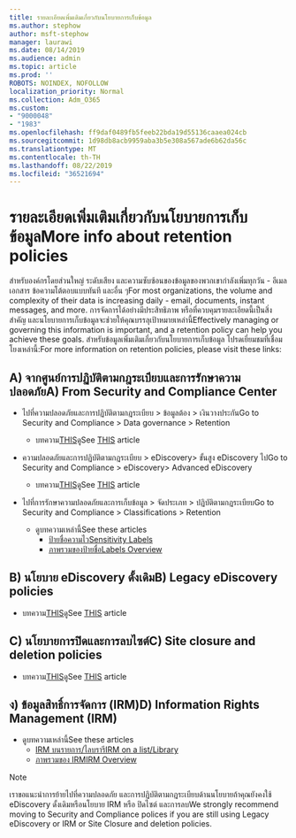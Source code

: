 ```yaml
---
title: รายละเอียดเพิ่มเติมเกี่ยวกับนโยบายการเก็บข้อมูล
ms.author: stephow
author: msft-stephow
manager: laurawi
ms.date: 08/14/2019
ms.audience: admin
ms.topic: article
ms.prod: ''
ROBOTS: NOINDEX, NOFOLLOW
localization_priority: Normal
ms.collection: Adm_O365
ms.custom:
- "9000048"
- "1983"
ms.openlocfilehash: ff9daf0489fb5feeb22bda19d55136caaea024cb
ms.sourcegitcommit: 1d98db8acb9959aba3b5e308a567ade6b62da56c
ms.translationtype: MT
ms.contentlocale: th-TH
ms.lasthandoff: 08/22/2019
ms.locfileid: "36521694"
---
```

# <a name="more-info-about-retention-policies"></a><span data-ttu-id="97f6f-102">รายละเอียดเพิ่มเติมเกี่ยวกับนโยบายการเก็บข้อมูล</span><span class="sxs-lookup"><span data-stu-id="97f6f-102">More info about retention policies</span></span>

<span data-ttu-id="97f6f-103">สำหรับองค์กรโดยส่วนใหญ่ ระดับเสียง และความซับซ้อนของข้อมูลของพวกเขากำลังเพิ่มทุกวัน - อีเมล เอกสาร ข้อความโต้ตอบแบบทันที และอื่น ๆ</span><span class="sxs-lookup"><span data-stu-id="97f6f-103">For most organizations, the volume and complexity of their data is increasing daily - email, documents, instant messages, and more.</span></span> <span data-ttu-id="97f6f-104">การจัดการได้อย่างมีประสิทธิภาพ หรือที่ควบคุมรายละเอียดนี้เป็นสิ่งสำคัญ และนโยบายการเก็บข้อมูลจะช่วยให้คุณบรรลุเป้าหมายเหล่านี้</span><span class="sxs-lookup"><span data-stu-id="97f6f-104">Effectively managing or governing this information is important, and a retention policy can help you achieve these goals.</span></span> <span data-ttu-id="97f6f-105">สำหรับข้อมูลเพิ่มเติมเกี่ยวกับนโยบายการเก็บข้อมูล โปรดเยี่ยมชมที่เชื่อมโยงเหล่านี้:</span><span class="sxs-lookup"><span data-stu-id="97f6f-105">For more information on retention policies, please visit these links:</span></span>

## <a name="a-from-security-and-compliance-center"></a><span data-ttu-id="97f6f-106">A) จากศูนย์การปฏิบัติตามกฎระเบียบและการรักษาความปลอดภัย</span><span class="sxs-lookup"><span data-stu-id="97f6f-106">A) From Security and Compliance Center</span></span>

- <span data-ttu-id="97f6f-107">ไปที่ความปลอดภัยและการปฏิบัติตามกฎระเบียบ > ข้อมูลต้อง > เงินวางประกัน</span><span class="sxs-lookup"><span data-stu-id="97f6f-107">Go to Security and Compliance > Data governance > Retention</span></span>
  - <span data-ttu-id="97f6f-108">บทความ[THIS](https://docs.microsoft.com/office365/securitycompliance/retention-policies)ดู</span><span class="sxs-lookup"><span data-stu-id="97f6f-108">See [THIS](https://docs.microsoft.com/office365/securitycompliance/retention-policies) article</span></span>

- <span data-ttu-id="97f6f-109">ความปลอดภัยและการปฏิบัติตามกฎระเบียบ > eDiscovery> ขั้นสูง eDiscovery ไป</span><span class="sxs-lookup"><span data-stu-id="97f6f-109">Go to Security and Compliance > eDiscovery> Advanced eDiscovery</span></span> 
  - <span data-ttu-id="97f6f-110">บทความ[THIS](https://docs.microsoft.com/office365/securitycompliance/ediscovery-cases)ดู</span><span class="sxs-lookup"><span data-stu-id="97f6f-110">See [THIS](https://docs.microsoft.com/office365/securitycompliance/ediscovery-cases) article</span></span>

- <span data-ttu-id="97f6f-111">ไปที่การรักษาความปลอดภัยและการเก็บข้อมูล > จัดประเภท > ปฏิบัติตามกฎระเบียบ</span><span class="sxs-lookup"><span data-stu-id="97f6f-111">Go to Security and Compliance > Classifications > Retention</span></span>
  - <span data-ttu-id="97f6f-112">ดูบทความเหล่านี้</span><span class="sxs-lookup"><span data-stu-id="97f6f-112">See these articles</span></span>
    - [<span data-ttu-id="97f6f-113">ป้ายชื่อความไว</span><span class="sxs-lookup"><span data-stu-id="97f6f-113">Sensitivity Labels</span></span>](https://docs.microsoft.com/office365/securitycompliance/sensitivity-labels)
    - [<span data-ttu-id="97f6f-114">ภาพรวมของป้ายชื่อ</span><span class="sxs-lookup"><span data-stu-id="97f6f-114">Labels Overview</span></span>](https://docs.microsoft.com/office365/securitycompliance/labels)

## <a name="b-legacy-ediscovery-policies"></a><span data-ttu-id="97f6f-115">B) นโยบาย eDiscovery ดั้งเดิม</span><span class="sxs-lookup"><span data-stu-id="97f6f-115">B) Legacy eDiscovery policies</span></span>

- <span data-ttu-id="97f6f-116">บทความ[THIS](https://support.office.com/article/Set-up-an-eDiscovery-Center-in-SharePoint-Online-A18F8975-AA7F-43B4-A7D6-001D14744D8E)ดู</span><span class="sxs-lookup"><span data-stu-id="97f6f-116">See [THIS](https://support.office.com/article/Set-up-an-eDiscovery-Center-in-SharePoint-Online-A18F8975-AA7F-43B4-A7D6-001D14744D8E) article</span></span>

## <a name="c-site-closure-and-deletion-policies"></a><span data-ttu-id="97f6f-117">C) นโยบายการปิดและการลบไซต์</span><span class="sxs-lookup"><span data-stu-id="97f6f-117">C) Site closure and deletion policies</span></span>

- <span data-ttu-id="97f6f-118">บทความ[THIS](https://support.office.com/article/Use-policies-for-site-closure-and-deletion-A8280D82-27FD-48C5-9ADF-8A5431208BA5)ดู</span><span class="sxs-lookup"><span data-stu-id="97f6f-118">See [THIS](https://support.office.com/article/Use-policies-for-site-closure-and-deletion-A8280D82-27FD-48C5-9ADF-8A5431208BA5) article</span></span>  

## <a name="d-information-rights-management-irm"></a><span data-ttu-id="97f6f-119">ง) ข้อมูลสิทธิ์การจัดการ (IRM)</span><span class="sxs-lookup"><span data-stu-id="97f6f-119">D) Information Rights Management (IRM)</span></span>

- <span data-ttu-id="97f6f-120">ดูบทความเหล่านี้</span><span class="sxs-lookup"><span data-stu-id="97f6f-120">See these articles</span></span>
  - [<span data-ttu-id="97f6f-121">IRM บนรายการ/ไลบรารี</span><span class="sxs-lookup"><span data-stu-id="97f6f-121">IRM on a list/Library</span></span>](https://support.office.com/article/apply-information-rights-management-to-a-list-or-library-3bdb5c4e-94fc-4741-b02f-4e7cc3c54aa1)
  - [<span data-ttu-id="97f6f-122">ภาพรวมของ IRM</span><span class="sxs-lookup"><span data-stu-id="97f6f-122">IRM Overview</span></span>](https://support.office.com/article/create-and-apply-information-management-policies-eb501fe9-2ef6-4150-945a-65a6451ee9e9)

> [!Note]
> <span data-ttu-id="97f6f-123">เราขอแนะนำการย้ายไปที่ความปลอดภัย และการปฏิบัติตามกฎระเบียบด้านนโยบายถ้าคุณยังคงใช้ eDiscovery ดั้งเดิมหรือนโยบาย IRM หรือ ปิดไซต์ และการลบ</span><span class="sxs-lookup"><span data-stu-id="97f6f-123">We strongly recommend moving to Security and Compliance polices if you are still using Legacy eDiscovery or IRM or Site Closure and deletion policies.</span></span>
